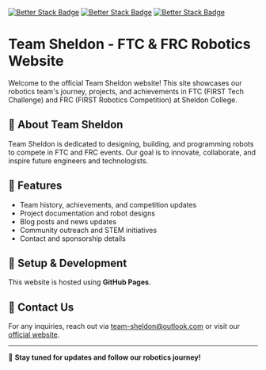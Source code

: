 [![Better Stack Badge](https://uptime.betterstack.com/status-badges/v1/monitor/1iw4h.svg)](https://uptime.betterstack.com/?utm_source=status_badge)
[![Better Stack Badge](https://uptime.betterstack.com/status-badges/v2/monitor/1iw4h.svg)](https://uptime.betterstack.com/?utm_source=status_badge)
[![Better Stack Badge](https://uptime.betterstack.com/status-badges/v3/monitor/1iw4h.svg)](https://uptime.betterstack.com/?utm_source=status_badge)

# Team Sheldon - FTC & FRC Robotics Website

Welcome to the official Team Sheldon website! This site showcases our robotics team's journey, projects, and achievements in FTC (FIRST Tech Challenge) and FRC (FIRST Robotics Competition) at Sheldon College.

## 🌟 About Team Sheldon
Team Sheldon is dedicated to designing, building, and programming robots to compete in FTC and FRC events. Our goal is to innovate, collaborate, and inspire future engineers and technologists.

## 🚀 Features
- Team history, achievements, and competition updates
- Project documentation and robot designs
- Blog posts and news updates
- Community outreach and STEM initiatives
- Contact and sponsorship details

## 🔧 Setup & Development
This website is hosted using **GitHub Pages**.


## 📧 Contact Us
For any inquiries, reach out via team-sheldon@outlook.com or visit our [official website](team-sheldon.github.io).

---

📢 **Stay tuned for updates and follow our robotics journey!**
